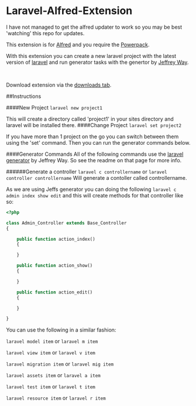 Laravel-Alfred-Extension
========================
I have not managed to get the alfred updater to work so you may be best 'watching' this repo for updates. 

This extension is for [Alfred](http://www.alfredapp.com/) and you require the [Powerpack](http://www.alfredapp.com/powerpack/).

With this extension you can create a new laravel project with the latest version of [laravel](http://laravel.com/) and run generator tasks with the genertor by [Jeffrey Way](https://twitter.com/jeffrey_way).

<br>

Download extension via the [downloads tab](https://github.com/clarkeash/Laravel-Alfred-Extension/downloads).

##Instructions

####New Project
```laravel new project1```

This will create a directory called 'project1' in your sites directory and laravel will be installed there.
####Change Project
```laravel set project2```

If you have more than 1 project on the go you can switch between them using the 'set' command. Then you can run the generator commands below.

####Generator Commands
All of the following commands use the [laravel generator](https://github.com/jeffreyway/laravel-generator) by Jeffrey Way. So see the readme on that page for more info.

######Generate a controller
```laravel c controllername```
or 
```laravel controller controllername```
Will generate a contoller called controllername.

As we are using Jeffs generator you can doing the following
```laravel c admin index show edit```
and this will create methods for that controller like so:

```php
<?php 

class Admin_Controller extends Base_Controller 
{

	public function action_index()
	{

	}

	public function action_show()
	{

	}

	public function action_edit()
	{

	}

}
```

You can use the following in a similar fashion:

`laravel model item` or `laravel m item`

`laravel view item` or `laravel v item`

`laravel migration item` or `laravel mig item`

`laravel assets item` or `laravel a item`

`laravel test item` or `laravel t item`

`laravel resource item` or `laravel r item`
